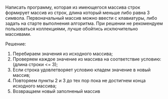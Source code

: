 Написать программу, которая из имеющегося массива строк формирует массив из строк,
длина который меньше либо равна 3 символа. 
Первоначальный массив можно ввести с клавиатуры, либо задать на старте выполнения алгоритма.
При решении не рекомендуем пользоваться коллекциями, лучше обойтись исключительно массивами.



Решение:
1. Перебираем значения из исходного массива;
2. Проверяем каждое значение из массива на соответствие условию: (длина строки <= 3);
3. Если строка удовлетворяет условию кладем значение в новый массив;
4. Повторяем пункты 2 и 3 до тех пор пока не достигнем конца исходного массива;
5. Возвращаем новый заполненый массив


